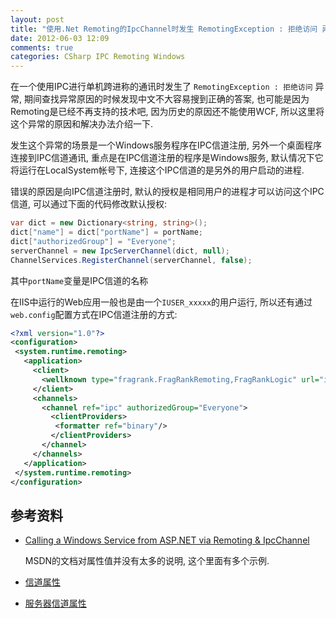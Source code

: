 ```yaml
---
layout: post
title: "使用.Net Remoting的IpcChannel时发生 RemotingException : 拒绝访问 异常"
date: 2012-06-03 12:09
comments: true
categories: CSharp IPC Remoting Windows
---
```


在一个使用IPC进行单机跨进称的通讯时发生了 `RemotingException : 拒绝访问` 异常, 期间查找异常原因的时候发现中文不大容易搜到正确的答案, 也可能是因为Remoting是已经不再支持的技术吧, 因为历史的原因还不能使用WCF, 所以这里将这个异常的原因和解决办法介绍一下.

发生这个异常的场景是一个Windows服务程序在IPC信道注册, 另外一个桌面程序连接到IPC信道通讯, 重点是在IPC信道注册的程序是Windows服务, 默认情况下它将运行在LocalSystem帐号下, 连接这个IPC信道的是另外的用户启动的进程.

错误的原因是向IPC信道注册时, 默认的授权是相同用户的进程才可以访问这个IPC信道, 可以通过下面的代码修改默认授权:

<!-- more -->

``` csharp
var dict = new Dictionary<string, string>();
dict["name"] = dict["portName"] = portName;
dict["authorizedGroup"] = "Everyone";
serverChannel = new IpcServerChannel(dict, null);
ChannelServices.RegisterChannel(serverChannel, false);
```

其中`portName`变量是IPC信道的名称

在IIS中运行的Web应用一般也是由一个`IUSER_xxxxx`的用户运行, 所以还有通过`web.config`配置方式在IPC信道注册的方式:

``` xml
<?xml version="1.0"?>  
<configuration>  
 <system.runtime.remoting>  
   <application>  
     <client>  
       <wellknown type="fragrank.FragRankRemoting,FragRankLogic" url="ipc://FragRankChannel/FragRank" />  
     </client>  
     <channels>  
       <channel ref="ipc" authorizedGroup="Everyone">  
         <clientProviders>  
          <formatter ref="binary"/>  
         </clientProviders>  
       </channel>  
     </channels>  
   </application>  
 </system.runtime.remoting>  
</configuration>
```


参考资料
--------

-   [Calling a Windows Service from ASP.NET via Remoting & IpcChannel](http://www.codedblog.com/2007/09/01/calling-a-windows-service-from-aspnet-via-remoting-ipcchannel/)

    MSDN的文档对属性值并没有太多的说明, 这个里面有多个示例.

-   [信道属性](http://msdn.microsoft.com/zh-cn/library/bb397847.aspx)

-   [服务器信道属性](http://msdn.microsoft.com/zh-cn/library/bb397831.aspx)

